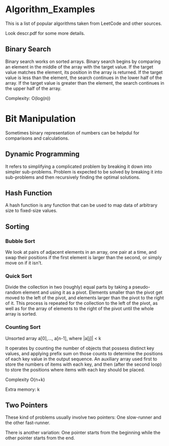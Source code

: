 # Algorithm_Examples

This is a list of popular algorithms taken from LeetCode and other sources. 

Look descr.pdf for some more details.

## Binary Search

Binary search works on sorted arrays. Binary search begins by comparing an element in the middle of the array with the target value. If the target value matches the element, its position in the array is returned. If the target value is less than the element, the search continues in the lower half of the array.  If the target value is greater than the element, the search continues in the upper half of the array. 

Complexity: O(log(n))

# Bit Manipulation

Sometimes binary representation of numbers can be helpdul for comparisons and calculations.


## Dynamic Programming

It refers to simplifying a complicated problem by breaking it down into simpler sub-problems. Problem is expected to be solved by breaking it into sub-problems and then recursively finding the optimal solutions.

## Hash Function

A hash function is any function that can be used to map data of arbitrary size to fixed-size values. 

## Sorting

### Bubble Sort

We look at pairs of adjacent elements in an array, one pair at a time, and swap their positions if the first element is larger than the second, or simply move on if it isn't.

### Quick Sort

Divide the collection in two (roughly) equal parts by taking a pseudo-random element and using it as a pivot. Elements smaller than the pivot get moved to the left of the pivot, and elements larger than the pivot to the right of it. This process is repeated for the collection to the left of the pivot, as well as for the array of elements to the right of the pivot until the whole array is sorted.

### Counting Sort

Unsorted array a[0],..., a[n-1], where |a[j]| < k

 It operates by counting the number of objects that possess distinct key values, and applying prefix sum on those counts to determine the positions of each key value in the output sequence. An auxiliary array used first to store the numbers of items with each key, and then (after the second loop) to store the positions where items with each key should be placed.

Complexity O(n+k)

Extra memory: k

## Two Pointers

These kind of problems usually involve two pointers: One slow-runner and the other fast-runner.

There is another variation: One pointer starts from the beginning while the other pointer starts from the end.
